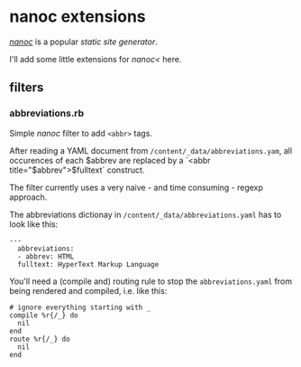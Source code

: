 # nanoc extensions

*[nanoc](http://nanoc.ws/)* is a popular *static site generator*.

I'll add some little extensions for *nanoc<* here.

## filters

### abbreviations.rb

Simple *nanoc* filter to add `<abbr>` tags.

After reading a YAML document from `/content/_data/abbreviations.yam`,
all occurences of each $abbrev are replaced by a
`<abbr title="$abbrev">$fulltext</abbr>` construct.

The filter currently uses a very naive - and time consuming - regexp approach.

The abbreviations dictionay in `/content/_data/abbreviations.yaml` has to
look like this:

    ---
	  abbreviations:
	  - abbrev: HTML
      fulltext: HyperText Markup Language

You'll need a (compile and) routing rule to stop the `abbreviations.yaml`
from being rendered and compiled, i.e. like this:

    # ignore everything starting with _
    compile %r{/_} do
      nil
    end
    route %r{/_} do
      nil
    end
